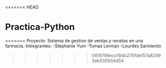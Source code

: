 <<<<<<< HEAD
# Practica-Python
=======
Proyecto: Sistema de gestion de ventas y recetas en una farmacia.
Intregrantes:
-Stephanie Yum
-Tomas Lerman
-Lourdes Sarmiento
>>>>>>> 0819799eccf84b270fde157a82993ab530834d54
